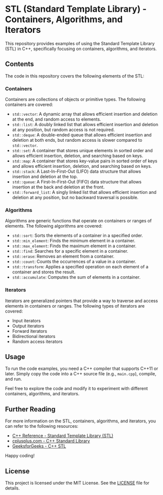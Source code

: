 # STL (Standard Template Library) - Containers, Algorithms, and Iterators

This repository provides examples of using the Standard Template Library (STL) in C++, specifically focusing on containers, algorithms, and iterators.

## Contents

The code in this repository covers the following elements of the STL:

### Containers

Containers are collections of objects or primitive types. The following containers are covered:

- `std::vector`: A dynamic array that allows efficient insertion and deletion at the end, and random access to elements.
- `std::list`: A doubly linked list that allows efficient insertion and deletion at any position, but random access is not required.
- `std::deque`: A double-ended queue that allows efficient insertion and deletion at both ends, but random access is slower compared to `std::vector`.
- `std::set`: A container that stores unique elements in sorted order and allows efficient insertion, deletion, and searching based on keys.
- `std::map`: A container that stores key-value pairs in sorted order of keys and allows efficient insertion, deletion, and searching based on keys.
- `std::stack`: A Last-In-First-Out (LIFO) data structure that allows insertion and deletion at the top.
- `std::queue`: A First-In-First-Out (FIFO) data structure that allows insertion at the back and deletion at the front.
- `std::forward_list`: A singly linked list that allows efficient insertion and deletion at any position, but no backward traversal is possible.

### Algorithms

Algorithms are generic functions that operate on containers or ranges of elements. The following algorithms are covered:

- `std::sort`: Sorts the elements of a container in a specified order.
- `std::min_element`: Finds the minimum element in a container.
- `std::max_element`: Finds the maximum element in a container.
- `std::find`: Searches for a specific element in a container.
- `std::erase`: Removes an element from a container.
- `std::count`: Counts the occurrences of a value in a container.
- `std::transform`: Applies a specified operation on each element of a container and stores the result.
- `std::accumulate`: Computes the sum of elements in a container.

### Iterators

Iterators are generalized pointers that provide a way to traverse and access elements in containers or ranges. The following types of iterators are covered:

- Input iterators
- Output iterators
- Forward iterators
- Bidirectional iterators
- Random access iterators

## Usage

To run the code examples, you need a C++ compiler that supports C++11 or later. Simply copy the code into a C++ source file (e.g., `main.cpp`), compile, and run.


Feel free to explore the code and modify it to experiment with different containers, algorithms, and iterators.

## Further Reading

For more information on the STL, containers, algorithms, and iterators, you can refer to the following resources:

- [C++ Reference - Standard Template Library (STL)](https://en.cppreference.com/w/cpp/container)
- [cplusplus.com - C++ Standard Library](https://www.cplusplus.com/reference/stl/)
- [GeeksforGeeks - C++ STL](https://www.geeksforgeeks.org/the-c-standard-template-library-stl/)

Happy coding!


## License

This project is licensed under the MIT License. See the [LICENSE](LICENSE) file for details.

